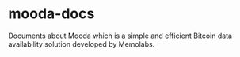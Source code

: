 # mooda-docs
Documents about Mooda which is a simple and efficient Bitcoin data availability solution developed by Memolabs.

